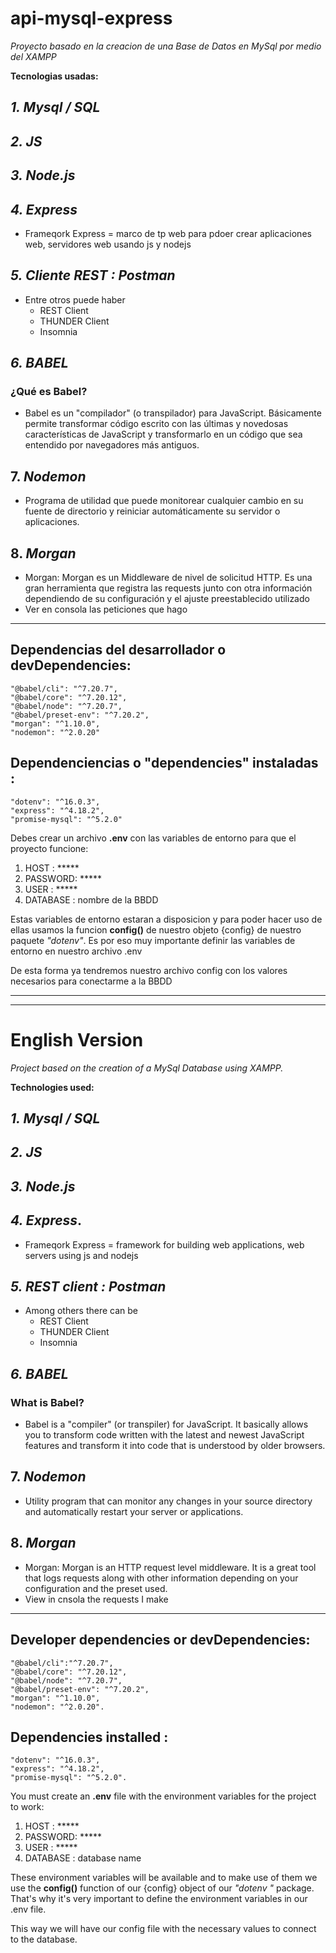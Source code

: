 # api-mysql-express

*Proyecto basado en la creacion de una Base de Datos en MySql por medio del XAMPP*

**Tecnologias usadas:**

## ***1. Mysql / SQL***

## ***2. JS***

## ***3. Node.js***

## ***4. Express***
- Frameqork Express = marco de tp web para pdoer crear aplicaciones web, servidores web usando js y nodejs 

## ***5. Cliente REST : Postman***
- Entre otros puede haber 
  - REST Client
  - THUNDER Client
  - Insomnia
  
## ***6. BABEL***
### ¿Qué es Babel?
- Babel es un "compilador" (o transpilador) para JavaScript. Básicamente permite transformar código escrito con las últimas y novedosas características de JavaScript y transformarlo en un código que sea entendido por navegadores más antiguos.


## 7. ***Nodemon***
- Programa de utilidad que puede monitorear cualquier cambio en su fuente de directorio y reiniciar automáticamente su servidor o aplicaciones.

## 8. ***Morgan***
- Morgan: Morgan es un Middleware de nivel de solicitud HTTP. Es una gran herramienta que registra las requests junto con otra información dependiendo de su configuración y el ajuste preestablecido utilizado 
- Ver en consola las peticiones que hago 


---
## Dependencias del desarrollador o devDependencies:
    "@babel/cli": "^7.20.7",
    "@babel/core": "^7.20.12",
    "@babel/node": "^7.20.7",
    "@babel/preset-env": "^7.20.2",
    "morgan": "^1.10.0",
    "nodemon": "^2.0.20"


## Dependenciencias o "dependencies" instaladas :
    "dotenv": "^16.0.3",
    "express": "^4.18.2",
    "promise-mysql": "^5.2.0"


Debes crear un archivo **.env** con las variables de entorno para que el proyecto funcione:
1. HOST : *****
2. PASSWORD: *****
3. USER : *****
4. DATABASE : nombre de la BBDD

Estas variables de entorno estaran a disposicion y para poder hacer uso de ellas usamos la funcion **config()** de nuestro objeto {config} de nuestro paquete *"dotenv"*. Es por eso muy importante definir las variables de entorno en nuestro archivo .env

De esta forma ya tendremos nuestro archivo config con los valores necesarios para conectarme a la BBDD

---
---
# English Version

*Project based on the creation of a MySql Database using XAMPP.*

**Technologies used:**

## ***1. Mysql / SQL***

## ***2. JS***

## ***3. Node.js***

## ***4. Express***.
- Frameqork Express = framework for building web applications, web servers using js and nodejs 

## ***5. REST client : Postman***
- Among others there can be 
  - REST Client
  - THUNDER Client
  - Insomnia
  
## ***6. BABEL***
### What is Babel?
- Babel is a "compiler" (or transpiler) for JavaScript. It basically allows you to transform code written with the latest and newest JavaScript features and transform it into code that is understood by older browsers.


## 7. ***Nodemon***
- Utility program that can monitor any changes in your source directory and automatically restart your server or applications.

## 8. ***Morgan***
- Morgan: Morgan is an HTTP request level middleware. It is a great tool that logs requests along with other information depending on your configuration and the preset used. 
- View in cnsola the requests I make 


---
## Developer dependencies or devDependencies:
    "@babel/cli":"^7.20.7",
    "@babel/core": "^7.20.12",
    "@babel/node": "^7.20.7",
    "@babel/preset-env": "^7.20.2",
    "morgan": "^1.10.0",
    "nodemon": "^2.0.20".


## Dependencies installed :
    "dotenv": "^16.0.3",
    "express": "^4.18.2",
    "promise-mysql": "^5.2.0".


You must create an **.env** file with the environment variables for the project to work:

1. HOST : *****
2. PASSWORD: *****
3. USER : *****
4. DATABASE : database name

These environment variables will be available and to make use of them we use the **config()** function of our {config} object of our *"dotenv "* package. That's why it's very important to define the environment variables in our .env file.

This way we will have our config file with the necessary values to connect to the database.